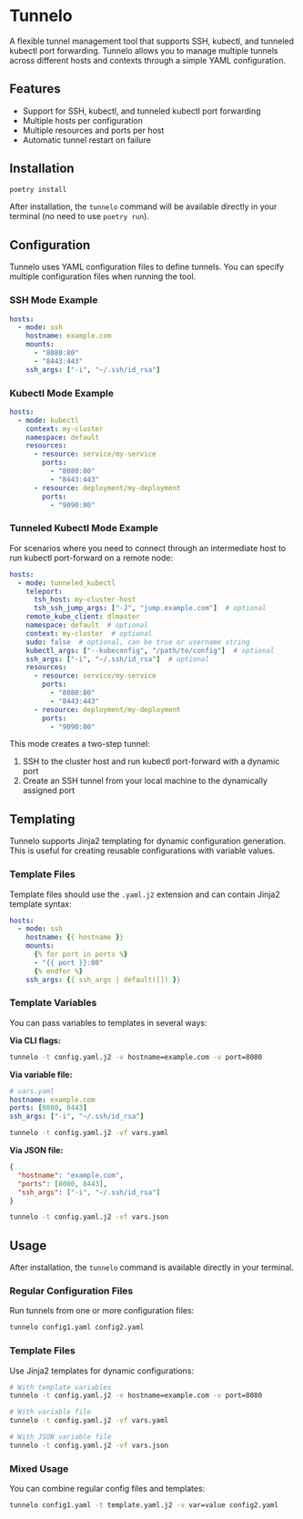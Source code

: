 # Tunnelo

A flexible tunnel management tool that supports SSH, kubectl, and tunneled kubectl port forwarding. Tunnelo allows you to manage multiple tunnels across different hosts and contexts through a simple YAML configuration.

## Features

- Support for SSH, kubectl, and tunneled kubectl port forwarding
- Multiple hosts per configuration
- Multiple resources and ports per host
- Automatic tunnel restart on failure

## Installation

```bash
poetry install
```

After installation, the `tunnelo` command will be available directly in your terminal (no need to use `poetry run`).

## Configuration

Tunnelo uses YAML configuration files to define tunnels. You can specify multiple configuration files when running the tool.

### SSH Mode Example

```yaml
hosts:
  - mode: ssh
    hostname: example.com
    mounts:
      - "8080:80"
      - "8443:443"
    ssh_args: ["-i", "~/.ssh/id_rsa"]
```

### Kubectl Mode Example

```yaml
hosts:
  - mode: kubectl
    context: my-cluster
    namespace: default
    resources:
      - resource: service/my-service
        ports:
          - "8080:80"
          - "8443:443"
      - resource: deployment/my-deployment
        ports:
          - "9090:80"
```

### Tunneled Kubectl Mode Example

For scenarios where you need to connect through an intermediate host to run kubectl port-forward on a remote node:

```yaml
hosts:
  - mode: tunneled_kubectl
    teleport:
      tsh_host: my-cluster-host
      tsh_ssh_jump_args: ["-J", "jump.example.com"]  # optional
    remote_kube_client: dlmaster
    namespace: default  # optional
    context: my-cluster  # optional
    sudo: false  # optional, can be true or username string
    kubectl_args: ["--kubeconfig", "/path/to/config"]  # optional
    ssh_args: ["-i", "~/.ssh/id_rsa"]  # optional
    resources:
      - resource: service/my-service
        ports:
          - "8080:80"
          - "8443:443"
      - resource: deployment/my-deployment
        ports:
          - "9090:80"
```

This mode creates a two-step tunnel:
1. SSH to the cluster host and run kubectl port-forward with a dynamic port
2. Create an SSH tunnel from your local machine to the dynamically assigned port

## Templating

Tunnelo supports Jinja2 templating for dynamic configuration generation. This is useful for creating reusable configurations with variable values.

### Template Files

Template files should use the `.yaml.j2` extension and can contain Jinja2 template syntax:

```yaml
hosts:
  - mode: ssh
    hostname: {{ hostname }}
    mounts:
      {% for port in ports %}
      - "{{ port }}:80"
      {% endfor %}
    ssh_args: {{ ssh_args | default([]) }}
```

### Template Variables

You can pass variables to templates in several ways:

**Via CLI flags:**
```bash
tunnelo -t config.yaml.j2 -v hostname=example.com -v port=8080
```

**Via variable file:**
```yaml
# vars.yaml
hostname: example.com
ports: [8080, 8443]
ssh_args: ["-i", "~/.ssh/id_rsa"]
```

```bash
tunnelo -t config.yaml.j2 -vf vars.yaml
```

**Via JSON file:**
```json
{
  "hostname": "example.com",
  "ports": [8080, 8443],
  "ssh_args": ["-i", "~/.ssh/id_rsa"]
}
```

```bash
tunnelo -t config.yaml.j2 -vf vars.json
```

## Usage

After installation, the `tunnelo` command is available directly in your terminal.

### Regular Configuration Files

Run tunnels from one or more configuration files:

```bash
tunnelo config1.yaml config2.yaml
```

### Template Files

Use Jinja2 templates for dynamic configurations:

```bash
# With template variables
tunnelo -t config.yaml.j2 -v hostname=example.com -v port=8080

# With variable file
tunnelo -t config.yaml.j2 -vf vars.yaml

# With JSON variable file
tunnelo -t config.yaml.j2 -vf vars.json
```

### Mixed Usage

You can combine regular config files and templates:

```bash
tunnelo config1.yaml -t template.yaml.j2 -v var=value config2.yaml
```
